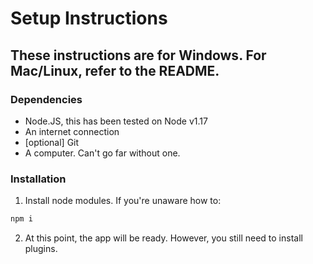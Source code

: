 # Setup Instructions

## These instructions are for Windows. For Mac/Linux, refer to the README.

### Dependencies

- Node.JS, this has been tested on Node v1.17
- An internet connection
- [optional] Git
- A computer. Can't go far without one.

### Installation

1) Install node modules. If you're unaware how to:

```bash
npm i
```

2) At this point, the app will be ready. However, you still need to install plugins. 